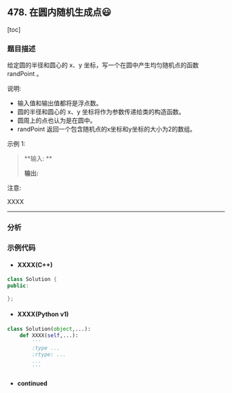 ## 478. 在圆内随机生成点:smiley:

[toc]

### 题目描述

给定圆的半径和圆心的 x、y 坐标，写一个在圆中产生均匀随机点的函数 randPoint 。

说明:

* 输入值和输出值都将是浮点数。
* 圆的半径和圆心的 x、y 坐标将作为参数传递给类的构造函数。
* 圆周上的点也认为是在圆中。
* randPoint 返回一个包含随机点的x坐标和y坐标的大小为2的数组。

示例 1:

> **输入: **
>
> **输出:**

注意:

XXXX

---

### 分析



### 示例代码

* #### XXXX(C++)

```c++
class Solution {
public:
    
};
```

* #### XXXX(Python v1)

```python
class Solution(object,...):
    def XXXX(self,...):
        '''
        :type ...
        :rtype: ...
        ...
        '''
```

* #### continued



[^footnote]: 快乐菜醒每一天!

